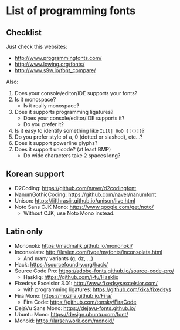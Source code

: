 # List of programming fonts

## Checklist

Just check this websites:

+ http://www.programmingfonts.com/
+ http://www.lowing.org/fonts/
+ http://www.s9w.io/font_compare/

Also:

1. Does your console/editor/IDE supports your fonts?
2. Is it monospace?
	+ Is it really monospace?
3. Does it supports programming ligatures?
	+ Does your console/editor/IDE supports it?
	+ Do you prefer it?
4. Is it easy to identify something like `Ii1l| 0oO {[()]}`?
5. Do you prefer style of a, 0 (dotted or slashed), etc...?
6. Does it support powerline glyphs?
7. Does it support unicode? (at least BMP)
	+ Do wide characters take 2 spaces long?

## Korean support

+ D2Coding: https://github.com/naver/d2codingfont
+ NanumGothicCoding: https://github.com/naver/nanumfont
+ Unison: https://lifthrasiir.github.io/unison/live.html
+ Noto Sans CJK Mono: https://www.google.com/get/noto/
	+ Without CJK, use Noto Mono instead.

## Latin only

+ Mononoki: https://madmalik.github.io/mononoki/
+ Inconsolata: http://levien.com/type/myfonts/inconsolata.html
	+ And many variants (g, dz, ...)
+ Hack: https://sourcefoundry.org/hack/
+ Source Code Pro: https://adobe-fonts.github.io/source-code-pro/
	+ Hasklig: https://github.com/i-tu/Hasklig
+ Fixedsys Excelsior 3.01: http://www.fixedsysexcelsior.com/
	+ with programming ligatures: https://github.com/kika/fixedsys
+ Fira Mono: https://mozilla.github.io/Fira/
	+ Fira Code: https://github.com/tonsky/FiraCode
+ DejaVu Sans Mono: https://dejavu-fonts.github.io/
+ Ubuntu Mono: https://design.ubuntu.com/font/
+ Monoid: https://larsenwork.com/monoid/
